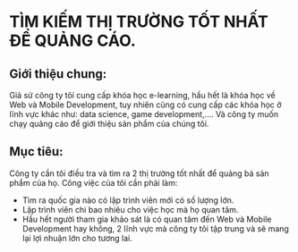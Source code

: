# TÌM KIẾM THỊ TRƯỜNG TỐT NHẤT ĐỂ QUẢNG CÁO.
## Giới thiệu chung:
Giả sử công ty tôi cung cấp khóa học e-learning, hầu hết là khóa học về Web và Mobile Development, tuy nhiên cũng có cung cấp các khóa học ở lĩnh vực khác như: data science, game development,.... Và công ty muốn chạy quảng cáo để giới thiệu sản phẩm của chúng tôi.
## Mục tiêu:
Công ty cần tôi điều tra và tìm ra 2 thị trường tốt nhất để quảng bá sản phẩm của họ. Công việc của tôi cần phải làm:
* Tìm ra quốc gia nào có lập trình viên mới có số lượng lớn.
* Lập trình viên chi bao nhiêu cho việc học mà họ quan tâm.
* Hầu hết người tham gia khảo sát là có quan tâm đến Web và Mobile Development hay không, 2 lĩnh vực mà công ty tôi tập trung và sẽ mang lại lợi nhuận lớn cho tương lai.
